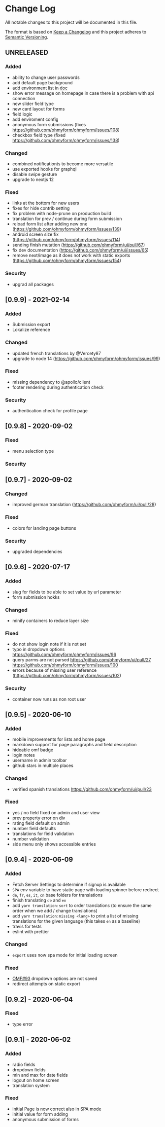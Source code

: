 # Change Log

All notable changes to this project will be documented in this file.
 
The format is based on [Keep a Changelog](http://keepachangelog.com/)
and this project adheres to [Semantic Versioning](http://semver.org/).

## UNRELEASED

### Added

- ability to change user passwords
- add default page background
- add environment list in [doc](doc/environment.md)
- show error message on homepage in case there is a problem with api connection
- new slider field type
- new card layout for forms
- field logic
- add enviroment config
- anonymous form submissions (fixes https://github.com/ohmyform/ohmyform/issues/108)
- checkbox field type (fixed https://github.com/ohmyform/ohmyform/issues/138)

### Changed

- combined notificationts to become more versatile
- use exported hooks for graphql
- disable swipe gesture
- upgrade to nextjs 12

### Fixed

- links at the bottom for new users
- fixes for hide contrib setting
- fix problem with node-prune on production build
- translation for prev / continue during form submission
- reload form list after adding new one (https://github.com/ohmyform/ohmyform/issues/139)
- android screen size fix (https://github.com/ohmyform/ohmyform/issues/114)
- sending finish mutation (https://github.com/ohmyform/ui/pull/67)
- fix dev documentation (https://github.com/ohmyform/ui/issues/65)
- remove next/image as it does not work with static exports (https://github.com/ohmyform/ohmyform/issues/154)

### Security

- upgrad all packages

## [0.9.9] - 2021-02-14

### Added

- Submission export
- Lokalize reference

### Changed

- updated french translations by @Vercety87
- upgrade to node 14 (https://github.com/ohmyform/ohmyform/issues/99)

### Fixed

- missing dependency to @apollo/client
- footer rendering during authentication check

### Security

- authentication check for profile page
 
## [0.9.8] - 2020-09-02

### Fixed

- menu selection type

### Security
 
## [0.9.7] - 2020-09-02

### Changed

- improved german translation (https://github.com/ohmyform/ui/pull/28)

### Fixed

- colors for landing page buttons

### Security

- upgraded dependencies
 
## [0.9.6] - 2020-07-17

### Added

- slug for fields to be able to set value by url parameter
- form submission hokks

### Changed

- minify containers to reduce layer size

### Fixed

- do not show login note if it is not set
- typo in dropdown options https://github.com/ohmyform/ohmyform/issues/96
- query parms are not parsed https://github.com/ohmyform/ui/pull/27 https://github.com/ohmyform/ohmyform/issues/100
- errors because of missing user reference (https://github.com/ohmyform/ohmyform/issues/102)

### Security

- container now runs as non root user
 
## [0.9.5] - 2020-06-10

### Added

- mobile improvements for lists and home page
- markdown support for page paragraphs and field description
- hideable omf badge
- login notes
- username in admin toolbar
- github stars in multiple places

### Changed

- verified spanish translations https://github.com/ohmyform/ui/pull/23

### Fixed

- yes / no field fixed on admin and user view
- prev property error on div
- rating field default on admin
- number field defaults
- translations for field validation
- number validation
- side menu only shows accessible entries
 
## [0.9.4] - 2020-06-09
 
### Added

- Fetch Server Settings to determine if signup is available
- `SPA` env variable to have static page with loading spinner before redirect
- `de`, `fr`, `es`, `it`, `cn` base folders for translations
- finish translating `de` and `en`
- add `yarn translation:sort` to order translations (to ensure the same order 
  when we add / change translations)
- add `yarn translation:missing <lang>` to print a list of missing translations 
  for the given language (this takes `en` as a baseline)
- travis for tests
- eslint with prettier

### Changed

- `export` uses now spa mode for initial loading screen

### Fixed

- [OMF#93](https://github.com/ohmyform/ohmyform/issues/93) dropdown options are not saved
- redirect attempts on static export
 
## [0.9.2] - 2020-06-04

### Fixed
 
- type error
 
## [0.9.1] - 2020-06-02
 
### Added
- radio fields
- dropdown fields
- min and max for date fields
- logout on home screen
- translation system

### Fixed

- initial Page is now correct also in SPA mode
- initial value for form adding
- anonymous submission of forms

